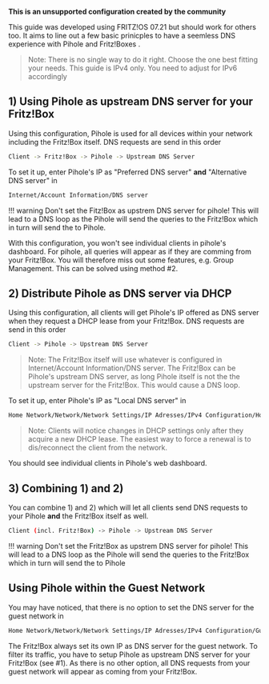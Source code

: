 **This is an unsupported configuration created by the community**

This guide was developed using FRITZ!OS 07.21 but should work for others too. It aims to line out a few basic prinicples to have a seemless DNS experience with Pihole and Fritz!Boxes .

> Note:
There is no single way to do it right. Choose the one best fitting your needs.
This guide is IPv4 only. You need to adjust for IPv6 accordingly

## 1) Using Pihole as upstream DNS server for your Fritz!Box

Using this configuration, Pihole is used for all devices within your network including the Fritz!Box itself. DNS requests are send in this order

```bash
Client -> Fritz!Box -> Pihole -> Upstream DNS Server
```

To set it up, enter Pihole's IP as "Preferred DNS server" **and** "Alternative DNS server" in

```bash
Internet/Account Information/DNS server
```

!!! warning
    Don't set the Fitz!Box as upstrem DNS server for pihole! This will lead to a DNS loop as the Pihole will send the queries to the Fritz!Box which in turn will send the to Pihole.

With this configuration, you won't see individual clients in pihole's dashboard. For pihole, all queries will appear as if they are comming from your Fritz!Box. You will therefore miss out some features, e.g. Group Management. This can be solved using method #2.


## 2) Distribute Pihole as DNS server via DHCP

Using this configuration, all clients will get Pihole's IP offered as DNS server when they request a DHCP lease from your Fritz!Box.
DNS requests are send in this order

```bash
Client -> Pihole -> Upstream DNS Server
```

> Note:
The Fritz!Box itself will use whatever is configured in Internet/Account Information/DNS server.
The Fritz!Box can be Pihole's upstream DNS server, as long Pihole itself is not the the upstream server for the Fritz!Box. This would  cause a DNS loop.

To set it up, enter Pihole's IP as "Local DNS server" in

```bash
Home Network/Network/Network Settings/IP Adresses/IPv4 Configuration/Home Network
```

>Note:
Clients will notice changes in DHCP settings only after they acquire a new DHCP lease. The easiest way to force a renewal is to dis/reconnect the client from the network.

You should see individual clients in Pihole's web dashboard.

## 3) Combining 1) and 2)

You can combine 1) and 2) which will let all clients  send DNS requests to your Pihole **and** the Fritz!Box itself as well.

```bash
Client (incl. Fritz!Box) -> Pihole -> Upstream DNS Server
```

!!! warning
    Don't set the Fritz!Box as upstrem DNS server for pihole! This will lead to a DNS loop as the Pihole will send the queries to the Fritz!Box which in turn will send the to Pihole

## Using Pihole within the Guest Network

You may have noticed, that there is no option to set the DNS server for the guest network in

```bash
Home Network/Network/Network Settings/IP Adresses/IPv4 Configuration/Guest Network
```

The Fritz!Box always set its own IP as DNS server for  the guest network. To filter its traffic, you have to setup Pihole as upstream DNS server for your Fritz!Box (see #1). As there is no other option, all DNS requests from your guest network will appear as coming from your Fritz!Box.
